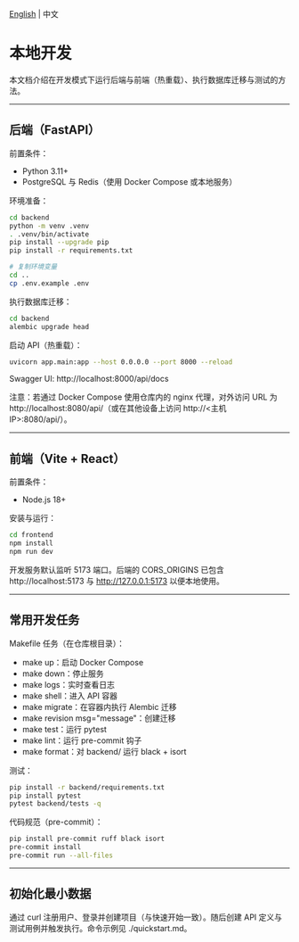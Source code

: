 [English](../../en/setup/local-dev.md) | 中文

# 本地开发

本文档介绍在开发模式下运行后端与前端（热重载）、执行数据库迁移与测试的方法。

---

## 后端（FastAPI）

前置条件：
- Python 3.11+
- PostgreSQL 与 Redis（使用 Docker Compose 或本地服务）

环境准备：
```bash
cd backend
python -m venv .venv
. .venv/bin/activate
pip install --upgrade pip
pip install -r requirements.txt

# 复制环境变量
cd ..
cp .env.example .env
```

执行数据库迁移：
```bash
cd backend
alembic upgrade head
```

启动 API（热重载）：
```bash
uvicorn app.main:app --host 0.0.0.0 --port 8000 --reload
```

Swagger UI: http://localhost:8000/api/docs

注意：若通过 Docker Compose 使用仓库内的 nginx 代理，对外访问 URL 为 http://localhost:8080/api/（或在其他设备上访问 http://<主机 IP>:8080/api/）。

---

## 前端（Vite + React）

前置条件：
- Node.js 18+

安装与运行：
```bash
cd frontend
npm install
npm run dev
```

开发服务默认监听 5173 端口。后端的 CORS_ORIGINS 已包含 http://localhost:5173 与 http://127.0.0.1:5173 以便本地使用。

---

## 常用开发任务

Makefile 任务（在仓库根目录）：
- make up：启动 Docker Compose
- make down：停止服务
- make logs：实时查看日志
- make shell：进入 API 容器
- make migrate：在容器内执行 Alembic 迁移
- make revision msg="message"：创建迁移
- make test：运行 pytest
- make lint：运行 pre-commit 钩子
- make format：对 backend/ 运行 black + isort

测试：
```bash
pip install -r backend/requirements.txt
pip install pytest
pytest backend/tests -q
```

代码规范（pre-commit）：
```bash
pip install pre-commit ruff black isort
pre-commit install
pre-commit run --all-files
```

---

## 初始化最小数据

通过 curl 注册用户、登录并创建项目（与快速开始一致）。随后创建 API 定义与测试用例并触发执行。命令示例见 ./quickstart.md。

